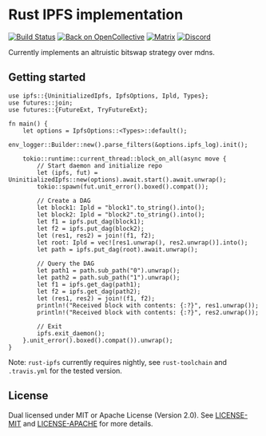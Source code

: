 # Rust IPFS implementation
[![Build Status](https://travis-ci.org/dvc94ch/rust-ipfs.svg?branch=master)](https://travis-ci.org/dvc94ch/rust-ipfs)
[![Back on OpenCollective](https://img.shields.io/badge/open%20collective-donate-yellow.svg)](https://opencollective.com/ipfs-rust) [![Matrix](https://img.shields.io/badge/matrix-%23rust_ipfs%3Amatrix.org-blue.svg)](https://riot.im/app/#/room/#rust-ipfs:matrix.org) [![Discord](https://img.shields.io/discord/475789330380488707?color=blueviolet&label=discord)](https://discord.gg/9E5SFvW) 

Currently implements an altruistic bitswap strategy over mdns.

## Getting started
```rust,no-run
use ipfs::{UninitializedIpfs, IpfsOptions, Ipld, Types};
use futures::join;
use futures::{FutureExt, TryFutureExt};

fn main() {
    let options = IpfsOptions::<Types>::default();
    env_logger::Builder::new().parse_filters(&options.ipfs_log).init();

    tokio::runtime::current_thread::block_on_all(async move {
        // Start daemon and initialize repo
        let (ipfs, fut) = UninitializedIpfs::new(options).await.start().await.unwrap();
        tokio::spawn(fut.unit_error().boxed().compat());

        // Create a DAG
        let block1: Ipld = "block1".to_string().into();
        let block2: Ipld = "block2".to_string().into();
        let f1 = ipfs.put_dag(block1);
        let f2 = ipfs.put_dag(block2);
        let (res1, res2) = join!(f1, f2);
        let root: Ipld = vec![res1.unwrap(), res2.unwrap()].into();
        let path = ipfs.put_dag(root).await.unwrap();

        // Query the DAG
        let path1 = path.sub_path("0").unwrap();
        let path2 = path.sub_path("1").unwrap();
        let f1 = ipfs.get_dag(path1);
        let f2 = ipfs.get_dag(path2);
        let (res1, res2) = join!(f1, f2);
        println!("Received block with contents: {:?}", res1.unwrap());
        println!("Received block with contents: {:?}", res2.unwrap());

        // Exit
        ipfs.exit_daemon();
    }.unit_error().boxed().compat()).unwrap();
}
```

Note: `rust-ipfs` currently requires nightly, see `rust-toolchain` and `.travis.yml` for the tested version.

## License

Dual licensed under MIT or Apache License (Version 2.0). See [LICENSE-MIT](./LICENSE-MIT) and [LICENSE-APACHE](./LICENSE-APACHE) for more details.
